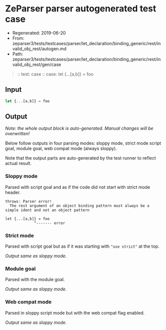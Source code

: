 # ZeParser parser autogenerated test case

- Regenerated: 2019-06-20
- From: zeparser3/tests/testcases/parser/let_declaration/binding_generic/rest/invalid_obj_rest/autogen.md
- Path: zeparser3/tests/testcases/parser/let_declaration/binding_generic/rest/invalid_obj_rest/gen/case

> :: test: case
> :: case: let {...[a,b]} = foo

## Input


`````js
let {...[a,b]} = foo
`````

## Output

_Note: the whole output block is auto-generated. Manual changes will be overwritten!_

Below follow outputs in four parsing modes: sloppy mode, strict mode script goal, module goal, web compat mode (always sloppy).

Note that the output parts are auto-generated by the test runner to reflect actual result.

### Sloppy mode

Parsed with script goal and as if the code did not start with strict mode header.

`````
throws: Parser error!
  The rest argument of an object binding pattern must always be a simple ident and not an object pattern

let {...[a,b]} = foo
             ^------- error
`````

### Strict mode

Parsed with script goal but as if it was starting with `"use strict"` at the top.

_Output same as sloppy mode._

### Module goal

Parsed with the module goal.

_Output same as sloppy mode._

### Web compat mode

Parsed in sloppy script mode but with the web compat flag enabled.

_Output same as sloppy mode._
